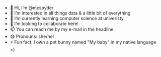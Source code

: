 - 👋 Hi, I’m @mcspyder
- 👀 I’m interested in all things data & a little bit of everything
- 🌱 I’m currently learning computer science at univeristy
- 💞️ I’m looking to collaborate here!
- 📫 You can reach me by my e-mail in the headline
- 😄 Pronouns: she/her
- ⚡ Fun fact: I own a pet bunny named "My baby" in my native language =)
<!---
mcspyder/mcspyder is a ✨ special ✨ repository because its `README.md` (this file) appears on your GitHub profile.
You can click the Preview link to take a look at your changes.
--->
